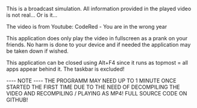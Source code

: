 This is a broadcast simulation. All information provided in the played video is not real... Or is it...

The video is from Youtube: CodeRed - You are in the wrong year

This application does only play the video in fullscreen as a prank on your friends. No harm is done to your device and if needed the application may be taken down if wished.

This application can be closed using Alt+F4 since it runs as topmost = all apps appear behind it. The taskbar is excluded!


---- NOTE ----
THE PROGRAMM MAY NEED UP TO 1 MINUTE ONCE STARTED THE FIRST TIME DUE TO THE NEED OF DECOMPILING THE VIDEO AND RECOMPILING / PLAYING AS MP4!
FULL SOURCE CODE ON GITHUB!